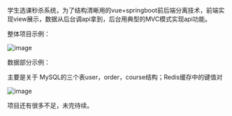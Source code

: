 学生选课秒杀系统，为了结构清晰用的vue+springboot前后端分离技术，前端实现view展示，数据从后台调api拿到，后台用典型的MVC模式实现api功能。

整体项目示例：

![image](https://github.com/luojiaxuan/seckill-lesson-system/blob/master/the_total_demo.gif )

数据部分示例：

主要是关于 MySQL的三个表user，order，course结构；Redis缓存中的键值对

![image](https://github.com/luojiaxuan/seckill-lesson-system/blob/master/the_data_part.gif )


项目还有很多不足，未完待续。